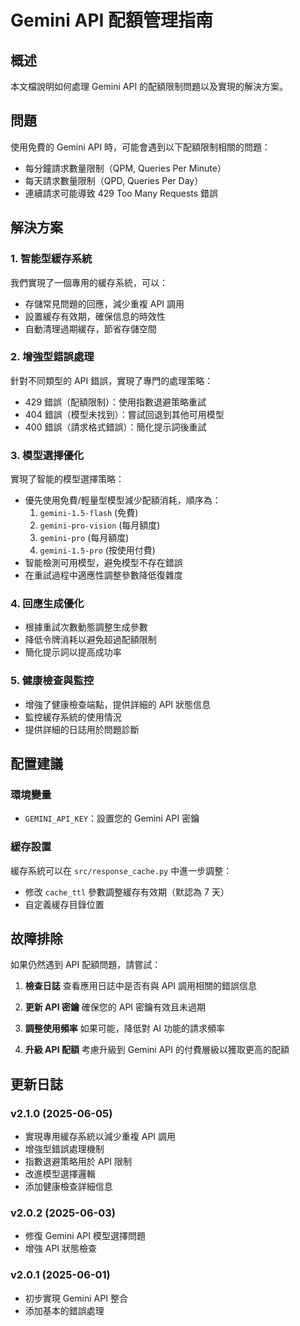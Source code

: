 # Gemini API 配額管理指南

## 概述
本文檔說明如何處理 Gemini API 的配額限制問題以及實現的解決方案。

## 問題
使用免費的 Gemini API 時，可能會遇到以下配額限制相關的問題：
- 每分鐘請求數量限制（QPM, Queries Per Minute）
- 每天請求數量限制（QPD, Queries Per Day）
- 連續請求可能導致 429 Too Many Requests 錯誤

## 解決方案

### 1. 智能型緩存系統
我們實現了一個專用的緩存系統，可以：
- 存儲常見問題的回應，減少重複 API 調用
- 設置緩存有效期，確保信息的時效性
- 自動清理過期緩存，節省存儲空間

### 2. 增強型錯誤處理
針對不同類型的 API 錯誤，實現了專門的處理策略：
- 429 錯誤（配額限制）：使用指數退避策略重試
- 404 錯誤（模型未找到）：嘗試回退到其他可用模型
- 400 錯誤（請求格式錯誤）：簡化提示詞後重試

### 3. 模型選擇優化
實現了智能的模型選擇策略：
- 優先使用免費/輕量型模型減少配額消耗，順序為：
  1. `gemini-1.5-flash` (免費)
  2. `gemini-pro-vision` (每月額度)
  3. `gemini-pro` (每月額度)
  4. `gemini-1.5-pro` (按使用付費)
- 智能檢測可用模型，避免模型不存在錯誤
- 在重試過程中適應性調整參數降低復雜度

### 4. 回應生成優化
- 根據重試次數動態調整生成參數
- 降低令牌消耗以避免超過配額限制
- 簡化提示詞以提高成功率

### 5. 健康檢查與監控
- 增強了健康檢查端點，提供詳細的 API 狀態信息
- 監控緩存系統的使用情況
- 提供詳細的日誌用於問題診斷

## 配置建議

### 環境變量
- `GEMINI_API_KEY`：設置您的 Gemini API 密鑰

### 緩存設置
緩存系統可以在 `src/response_cache.py` 中進一步調整：
- 修改 `cache_ttl` 參數調整緩存有效期（默認為 7 天）
- 自定義緩存目錄位置

## 故障排除

如果仍然遇到 API 配額問題，請嘗試：

1. **檢查日誌**
   查看應用日誌中是否有與 API 調用相關的錯誤信息

2. **更新 API 密鑰**
   確保您的 API 密鑰有效且未過期

3. **調整使用頻率**
   如果可能，降低對 AI 功能的請求頻率

4. **升級 API 配額**
   考慮升級到 Gemini API 的付費層級以獲取更高的配額

## 更新日誌

### v2.1.0 (2025-06-05)
- 實現專用緩存系統以減少重複 API 調用
- 增強型錯誤處理機制
- 指數退避策略用於 API 限制
- 改進模型選擇邏輯
- 添加健康檢查詳細信息

### v2.0.2 (2025-06-03)
- 修復 Gemini API 模型選擇問題
- 增強 API 狀態檢查

### v2.0.1 (2025-06-01)
- 初步實現 Gemini API 整合
- 添加基本的錯誤處理
